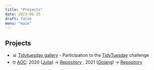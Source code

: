 ```yaml
---
title: "Projects"
date: 2023-06-25
draft: false
menu: "main"
---
```


## Projects

- 📊 [Tidytuesday gallery](https://github.com/aanghelidi/Tidytuesday) - Participation to the [TidyTuesday](https://github.com/rfordatascience/tidytuesday) challenge
- 🤓 [AOC](https://adventofcode.com/): 2020 ([Julia](https://julialang.org/)) -> [Repository](https://github.com/aanghelidi/AdventofCode) , 2021 ([Golang](https://go.dev/)) -> [Repository](https://github.com/aanghelidi/AOC)
